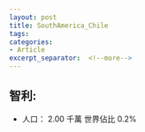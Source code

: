 ```yaml
---
layout: post
title: SouthAmerica_Chile
tags: 
categories:
- Article
excerpt_separator:  <!--more-->
---
```

## 智利:
- 人口： 2.00 千萬 世界佔比 0.2%
